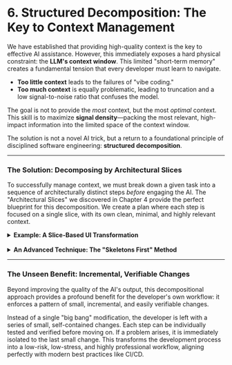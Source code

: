 # **6. Structured Decomposition: The Key to Context Management**

We have established that providing high-quality context is the key to effective AI assistance. However, this immediately exposes a hard physical constraint: the **LLM's context window**. This limited "short-term memory" creates a fundamental tension that every developer must learn to navigate.

*   **Too little context** leads to the failures of "vibe coding."
*   **Too much context** is equally problematic, leading to truncation and a low signal-to-noise ratio that confuses the model.

The goal is not to provide the *most* context, but the most *optimal* context. This skill is to maximize **signal density**—packing the most relevant, high-impact information into the limited space of the context window.

The solution is not a novel AI trick, but a return to a foundational principle of disciplined software engineering: **structured decomposition**.

---

### **The Solution: Decomposing by Architectural Slices**

To successfully manage context, we must break down a given task into a sequence of architecturally distinct steps *before* engaging the AI. The "Architectural Slices" we discovered in Chapter 4 provide the perfect blueprint for this decomposition. We create a plan where each step is focused on a single slice, with its own clean, minimal, and highly relevant context.

<details>
<summary><b>Example: A Slice-Based UI Transformation</b></summary>

Let's take a common task: **implementing a UI transformation**.

**The Feature Request:** "When a user clicks the 'Add to Cart' button, it should be disabled, show a spinner, and change its text to 'Added!' upon success."

A professional developer immediately recognizes that this single request touches three distinct **Architectural Slices**:

1.  **The `UI & Components` Slice:** The button's visual appearance must change.
2.  **The `State & Data Flow` Slice:** The application needs to track the `isLoading` status.
3.  **The `Integration & Extensibility` Slice:** An asynchronous API call must be made.

This slice-based analysis directly informs the implementation plan.

#### The Anti-Pattern: The Mixed-Context Prompt

A developer trying to solve this in one shot might provide the AI with the component file, the CSS file, and the API service file, and write a single, complex prompt mixing all three concerns. This is likely to fail because the context is too broad and complex.

#### The Disciplined Approach: A Slice-Based Implementation Plan

A disciplined developer creates a clear, slice-based implementation plan *first*, then uses the AI as a partner for each distinct step.

**The Plan:**
1.  **(`UI & Components` Slice):** Update the component's visual presentation to support a loading state.
2.  **(`State & Data Flow` Slice):** Add the necessary state management to track the loading status.
3.  **(`Integration & Extensibility` Slice):** Integrate the asynchronous API call, tying it to the state.

**Step 1: The `UI & Components` Slice**
*   **Context Provided:** Only the component's JSX for the button and the relevant CSS file.
*   **Prompt:** "Modify this button. It needs to accept a new boolean prop called `isLoading`. If `isLoading` is true, the button should be disabled and display a spinner icon..."

**Step 2: The `State & Data Flow` Slice**
*   **Context Provided:** The component's existing state hooks and the (empty) `handleAddToCart` function.
*   **Prompt:** "Add a new state variable called `isLoading`, initialized to `false`. When `handleAddToCart` is called, it should first set `isLoading` to `true`."

**Step 3: The `Integration & Extensibility` Slice**
*   **Context Provided:** The `handleAddToCart` function and the relevant `CartService.ts` file.
*   **Prompt:** "In `handleAddToCart`, after setting `isLoading` to true, call the `cartService.addProduct` method. In a `finally` block, set `isLoading` back to `false`."

This methodical, slice-aware approach is superior because each step provides the AI with a small, clean, and highly-focused context. It respects the context window and transforms the interaction from a gamble into a predictable engineering workflow.

</details>

<br>

<details>
<summary><b>An Advanced Technique: The "Skeletons First" Method</b></summary>

A powerful, practical technique for applying structured decomposition is to separate the *design* phase from the *implementation* phase.

1.  **The Design Pass:** First, use the full context window to generate only the high-level "skeletons" of the required code. This includes class definitions, method signatures, property names, type definitions, and detailed docstrings explaining the purpose of each element.
2.  **The Implementation Pass:** Once the high-quality skeletons are created and verified, you can proceed with a series of smaller, more focused requests to implement each method or function one by one. The skeleton itself now serves as the primary, high-signal context for each subsequent task.

This technique ensures that the AI's limited context is used most effectively—first for high-level architectural design, and then for focused, low-level code generation.

</details>

---

### **The Unseen Benefit: Incremental, Verifiable Changes**

Beyond improving the quality of the AI's output, this decompositional approach provides a profound benefit for the developer's own workflow: it enforces a pattern of small, incremental, and easily verifiable changes.

Instead of a single "big bang" modification, the developer is left with a series of small, self-contained changes. Each step can be individually tested and verified before moving on. If a problem arises, it is immediately isolated to the last small change. This transforms the development process into a low-risk, low-stress, and highly professional workflow, aligning perfectly with modern best practices like CI/CD.
